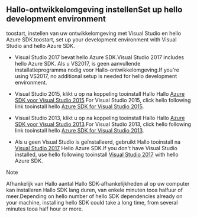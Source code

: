 ## <span data-ttu-id="a3ffd-101"><a name="setupdevenv"></a>Hallo-ontwikkelomgeving instellen</span><span class="sxs-lookup"><span data-stu-id="a3ffd-101"><a name="setupdevenv"></a>Set up hello development environment</span></span>
<span data-ttu-id="a3ffd-102">toostart, instellen van uw ontwikkelomgeving met Visual Studio en hello Azure SDK.</span><span class="sxs-lookup"><span data-stu-id="a3ffd-102">toostart, set up your development environment with Visual Studio and hello Azure SDK.</span></span>

* <span data-ttu-id="a3ffd-103">Visual Studio 2017 bevat hello Azure SDK.</span><span class="sxs-lookup"><span data-stu-id="a3ffd-103">Visual Studio 2017 includes hello Azure SDK.</span></span> <span data-ttu-id="a3ffd-104">Als u VS2017, is geen aanvullende installatieprogramma nodig voor Hallo-ontwikkelomgeving.</span><span class="sxs-lookup"><span data-stu-id="a3ffd-104">If you're using VS2017, no additional setup is needed for hello development environment.</span></span>
* <span data-ttu-id="a3ffd-105">Visual Studio 2015, klikt u op na koppeling tooinstall Hallo Hallo [Azure SDK voor Visual Studio 2015](http://go.microsoft.com/fwlink/?linkid=518003).</span><span class="sxs-lookup"><span data-stu-id="a3ffd-105">For Visual Studio 2015, click hello following link tooinstall hello [Azure SDK for Visual Studio 2015](http://go.microsoft.com/fwlink/?linkid=518003).</span></span>
* <span data-ttu-id="a3ffd-106">Visual Studio 2013, klikt u op na koppeling tooinstall Hallo Hallo [Azure SDK voor Visual Studio 2013](http://go.microsoft.com/fwlink/?LinkID=324322).</span><span class="sxs-lookup"><span data-stu-id="a3ffd-106">For Visual Studio 2013, click hello following link tooinstall hello [Azure SDK for Visual Studio 2013](http://go.microsoft.com/fwlink/?LinkID=324322).</span></span>

* <span data-ttu-id="a3ffd-107">Als u geen Visual Studio is geïnstalleerd, gebruikt Hallo tooinstall na [Visual Studio 2017](https://www.visualstudio.com/) Hello Azure SDK.</span><span class="sxs-lookup"><span data-stu-id="a3ffd-107">If you don't have Visual Studio installed, use hello following tooinstall [Visual Studio 2017](https://www.visualstudio.com/) with hello Azure SDK.</span></span>

> [!NOTE]
> <span data-ttu-id="a3ffd-108">Afhankelijk van Hallo aantal Hallo SDK-afhankelijkheden al op uw computer kan installeren Hallo SDK lang duren, van enkele minuten tooa halfuur of meer.</span><span class="sxs-lookup"><span data-stu-id="a3ffd-108">Depending on hello number of hello SDK dependencies already on your machine, installing hello SDK could take a long time, from several minutes tooa half hour or more.</span></span>
>
>
